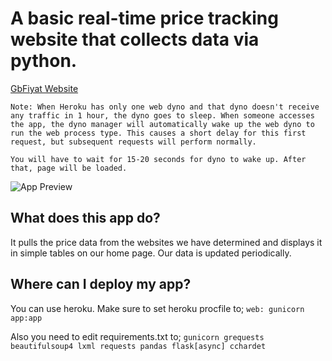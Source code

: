 # A basic real-time price tracking website that collects data via python.
[GbFiyat Website](http://gbfiyat.herokuapp.com/ "GbFiyat Website")

`Note: When Heroku has only one web dyno and that dyno doesn't receive any traffic in 1 hour, the dyno goes to sleep. When someone accesses the app, the dyno manager will automatically wake up the web dyno to run the web process type. This causes a short delay for this first request, but subsequent requests will perform normally.`

`You will have to wait for 15-20 seconds for dyno to wake up. After that, page will be loaded.`

![App Preview](https://gcdnb.pbrd.co/images/T1GRipeKGEhc.png?o=1 "App Preview")

## What does this app do? 
It pulls the price data from the websites we have determined and displays it in simple tables on our home page. Our data is updated periodically.
## Where can I deploy my app?
You can use heroku. 
Make sure to set heroku procfile to;
`web: gunicorn app:app`

Also you need to edit requirements.txt to;
`gunicorn
grequests
beautifulsoup4
lxml
requests
pandas
flask[async]
cchardet
`
